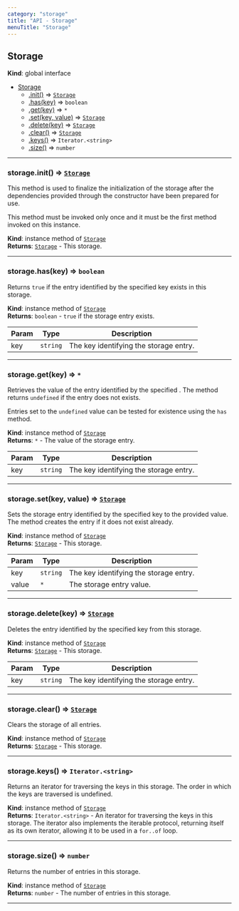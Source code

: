 ```yaml
---
category: "storage"
title: "API - Storage"
menuTitle: "Storage"
---
```


## Storage&nbsp;<a name="Storage" href="https://github.com/seznam/ima/blob/v17.12.0/packages/core/src/storage/Storage.js#L8" target="_blank"><span class="icon"><i class="fas fa-external-link-alt fa-xs"></i></span></a>
**Kind**: global interface  

* [Storage](#Storage)
    * [.init()](#Storage+init) ⇒ [<code>Storage</code>](#Storage)
    * [.has(key)](#Storage+has) ⇒ <code>boolean</code>
    * [.get(key)](#Storage+get) ⇒ <code>\*</code>
    * [.set(key, value)](#Storage+set) ⇒ [<code>Storage</code>](#Storage)
    * [.delete(key)](#Storage+delete) ⇒ [<code>Storage</code>](#Storage)
    * [.clear()](#Storage+clear) ⇒ [<code>Storage</code>](#Storage)
    * [.keys()](#Storage+keys) ⇒ <code>Iterator.&lt;string&gt;</code>
    * [.size()](#Storage+size) ⇒ <code>number</code>


* * *

### storage.init() ⇒ [<code>Storage</code>](#Storage)&nbsp;<a name="Storage+init" href="https://github.com/seznam/ima/blob/v17.12.0/packages/core/src/storage/Storage.js#L19" target="_blank"><span class="icon"><i class="fas fa-external-link-alt fa-xs"></i></span></a>
This method is used to finalize the initialization of the storage after
the dependencies provided through the constructor have been prepared for
use.

This method must be invoked only once and it must be the first method
invoked on this instance.

**Kind**: instance method of [<code>Storage</code>](#Storage)  
**Returns**: [<code>Storage</code>](#Storage) - This storage.  

* * *

### storage.has(key) ⇒ <code>boolean</code>&nbsp;<a name="Storage+has" href="https://github.com/seznam/ima/blob/v17.12.0/packages/core/src/storage/Storage.js#L28" target="_blank"><span class="icon"><i class="fas fa-external-link-alt fa-xs"></i></span></a>
Returns <code>true</code> if the entry identified by the specified key exists
in this storage.

**Kind**: instance method of [<code>Storage</code>](#Storage)  
**Returns**: <code>boolean</code> - <code>true</code> if the storage entry exists.  

| Param | Type | Description |
| --- | --- | --- |
| key | <code>string</code> | The key identifying the storage entry. |


* * *

### storage.get(key) ⇒ <code>\*</code>&nbsp;<a name="Storage+get" href="https://github.com/seznam/ima/blob/v17.12.0/packages/core/src/storage/Storage.js#L40" target="_blank"><span class="icon"><i class="fas fa-external-link-alt fa-xs"></i></span></a>
Retrieves the value of the entry identified by the specified . The
method returns <code>undefined</code> if the entry does not exists.

Entries set to the <code>undefined</code> value can be tested for existence
using the <code>has</code> method.

**Kind**: instance method of [<code>Storage</code>](#Storage)  
**Returns**: <code>\*</code> - The value of the storage entry.  

| Param | Type | Description |
| --- | --- | --- |
| key | <code>string</code> | The key identifying the storage entry. |


* * *

### storage.set(key, value) ⇒ [<code>Storage</code>](#Storage)&nbsp;<a name="Storage+set" href="https://github.com/seznam/ima/blob/v17.12.0/packages/core/src/storage/Storage.js#L50" target="_blank"><span class="icon"><i class="fas fa-external-link-alt fa-xs"></i></span></a>
Sets the storage entry identified by the specified key to the provided
value. The method creates the entry if it does not exist already.

**Kind**: instance method of [<code>Storage</code>](#Storage)  
**Returns**: [<code>Storage</code>](#Storage) - This storage.  

| Param | Type | Description |
| --- | --- | --- |
| key | <code>string</code> | The key identifying the storage entry. |
| value | <code>\*</code> | The storage entry value. |


* * *

### storage.delete(key) ⇒ [<code>Storage</code>](#Storage)&nbsp;<a name="Storage+delete" href="https://github.com/seznam/ima/blob/v17.12.0/packages/core/src/storage/Storage.js#L58" target="_blank"><span class="icon"><i class="fas fa-external-link-alt fa-xs"></i></span></a>
Deletes the entry identified by the specified key from this storage.

**Kind**: instance method of [<code>Storage</code>](#Storage)  
**Returns**: [<code>Storage</code>](#Storage) - This storage.  

| Param | Type | Description |
| --- | --- | --- |
| key | <code>string</code> | The key identifying the storage entry. |


* * *

### storage.clear() ⇒ [<code>Storage</code>](#Storage)&nbsp;<a name="Storage+clear" href="https://github.com/seznam/ima/blob/v17.12.0/packages/core/src/storage/Storage.js#L65" target="_blank"><span class="icon"><i class="fas fa-external-link-alt fa-xs"></i></span></a>
Clears the storage of all entries.

**Kind**: instance method of [<code>Storage</code>](#Storage)  
**Returns**: [<code>Storage</code>](#Storage) - This storage.  

* * *

### storage.keys() ⇒ <code>Iterator.&lt;string&gt;</code>&nbsp;<a name="Storage+keys" href="https://github.com/seznam/ima/blob/v17.12.0/packages/core/src/storage/Storage.js#L76" target="_blank"><span class="icon"><i class="fas fa-external-link-alt fa-xs"></i></span></a>
Returns an iterator for traversing the keys in this storage. The order
in which the keys are traversed is undefined.

**Kind**: instance method of [<code>Storage</code>](#Storage)  
**Returns**: <code>Iterator.&lt;string&gt;</code> - An iterator for traversing the keys in this
        storage. The iterator also implements the iterable protocol,
        returning itself as its own iterator, allowing it to be used in
        a <code>for..of</code> loop.  

* * *

### storage.size() ⇒ <code>number</code>&nbsp;<a name="Storage+size" href="https://github.com/seznam/ima/blob/v17.12.0/packages/core/src/storage/Storage.js#L83" target="_blank"><span class="icon"><i class="fas fa-external-link-alt fa-xs"></i></span></a>
Returns the number of entries in this storage.

**Kind**: instance method of [<code>Storage</code>](#Storage)  
**Returns**: <code>number</code> - The number of entries in this storage.  

* * *

